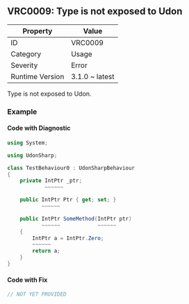 ## VRC0009: Type is not exposed to Udon

| Property        | Value          | 
| --------------- | -------------- | 
| ID              | VRC0009        | 
| Category        | Usage          | 
| Severity        | Error          | 
| Runtime Version | 3.1.0 ~ latest | 

Type is not exposed to Udon\.  

### Example

#### Code with Diagnostic


```csharp
using System;

using UdonSharp;

class TestBehaviour0 : UdonSharpBehaviour
{
    private IntPtr _ptr;
            ~~~~~~

    public IntPtr Ptr { get; set; }
           ~~~~~~

    public IntPtr SomeMethod(IntPtr ptr)
           ~~~~~~            ~~~~~~
    {
        IntPtr a = IntPtr.Zero;
        ~~~~~~
        return a;
    }
}
```

#### Code with Fix


```csharp
// NOT YET PROVIDED
```



